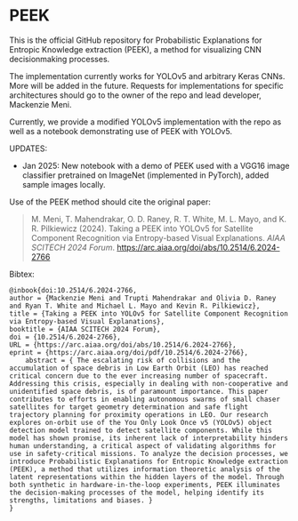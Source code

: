 # PEEK

This is the official GitHub repository for Probabilistic Explanations for Entropic Knowledge extraction (PEEK), a method for visualizing CNN decisionmaking processes.

The implementation currently works for YOLOv5 and arbitrary Keras CNNs. More will be added in the future. Requests for implementations for specific architectures should go to the owner of the repo and lead developer, Mackenzie Meni.

Currently, we provide a modified YOLOv5 implementation with the repo as well as a notebook demonstrating use of PEEK with YOLOv5.

UPDATES:

* Jan 2025: New notebook with a demo of PEEK used with a VGG16 image classifier pretrained on ImageNet (implemented in PyTorch), added sample images locally.

Use of the PEEK method should cite the original paper:

>M. Meni, T. Mahendrakar, O. D. Raney, R. T. White, M. L. Mayo, and K. R. Pilkiewicz (2024). Taking a PEEK into YOLOv5 for Satellite Component Recognition via Entropy-based Visual Explanations. *AIAA SCITECH 2024 Forum*. https://arc.aiaa.org/doi/abs/10.2514/6.2024-2766

Bibtex:

    @inbook{doi:10.2514/6.2024-2766,
    author = {Mackenzie Meni and Trupti Mahendrakar and Olivia D. Raney and Ryan T. White and Michael L. Mayo and Kevin R. Pilkiewicz},
    title = {Taking a PEEK into YOLOv5 for Satellite Component Recognition via Entropy-based Visual Explanations},
    booktitle = {AIAA SCITECH 2024 Forum},
    doi = {10.2514/6.2024-2766},
    URL = {https://arc.aiaa.org/doi/abs/10.2514/6.2024-2766},
    eprint = {https://arc.aiaa.org/doi/pdf/10.2514/6.2024-2766},
        abstract = { The escalating risk of collisions and the accumulation of space debris in Low Earth Orbit (LEO) has reached critical concern due to the ever increasing number of spacecraft. Addressing this crisis, especially in dealing with non-cooperative and unidentified space debris, is of paramount importance. This paper contributes to efforts in enabling autonomous swarms of small chaser satellites for target geometry determination and safe flight trajectory planning for proximity operations in LEO. Our research explores on-orbit use of the You Only Look Once v5 (YOLOv5) object detection model trained to detect satellite components. While this model has shown promise, its inherent lack of interpretability hinders human understanding, a critical aspect of validating algorithms for use in safety-critical missions. To analyze the decision processes, we introduce Probabilistic Explanations for Entropic Knowledge extraction (PEEK), a method that utilizes information theoretic analysis of the latent representations within the hidden layers of the model. Through both synthetic in hardware-in-the-loop experiments, PEEK illuminates the decision-making processes of the model, helping identify its strengths, limitations and biases. }
    }
